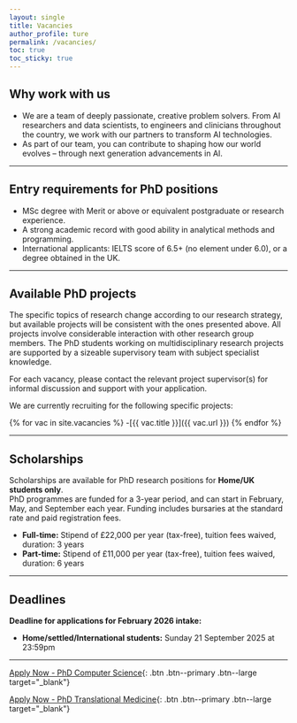 ```yaml
---
layout: single
title: Vacancies
author_profile: ture
permalink: /vacancies/
toc: true
toc_sticky: true
---
```


<link rel="stylesheet" href="{{ '/assets/css/datasets.css' | relative_url }}">
<div class="page-wrap" markdown="1">

<!-- # Vacancies -->

## Why work with us
- We are a team of deeply passionate, creative problem solvers. From AI researchers and data scientists, to engineers and clinicians throughout the country, we work with our partners to transform AI technologies.  
- As part of our team, you can contribute to shaping how our world evolves – through next generation advancements in AI.  

---

## Entry requirements for PhD positions
- MSc degree with Merit or above or equivalent postgraduate or research experience.  
- A strong academic record with good ability in analytical methods and programming.  
- International applicants: IELTS score of 6.5+ (no element under 6.0), or a degree obtained in the UK.  

---

## Available PhD projects
The specific topics of research change according to our research strategy, but available projects will be consistent with the ones presented above. All projects involve considerable interaction with other research group members. The PhD students working on multidisciplinary research projects are supported by a sizeable supervisory team with subject specialist knowledge.  

For each vacancy, please contact the relevant project supervisor(s) for informal discussion and support with your application.  

We are currently recruiting for the following specific projects:  

{% for vac in site.vacancies %}
  -[{{ vac.title }}]({{ vac.url }})
{% endfor %}

---

## Scholarships
Scholarships are available for PhD research positions for **Home/UK students only**.  
PhD programmes are funded for a 3-year period, and can start in February, May, and September each year. Funding includes bursaries at the standard rate and paid registration fees.  

- **Full-time:** Stipend of £22,000 per year (tax-free), tuition fees waived, duration: 3 years  
- **Part-time:** Stipend of £11,000 per year (tax-free), tuition fees waived, duration: 6 years  

---

## Deadlines
**Deadline for applications for February 2026 intake:**  
- **Home/settled/International students:** Sunday 21 September 2025 at 23:59pm  

---
[Apply Now - PhD Computer Science](https://evision.uwl.ac.uk/urd/sits.urd/run/siw_file_load.sso?snzSx5iEuwGggL9kmQINlTHSpjOaEuhcIx2VpyqTi8FtlAlvUN){: .btn .btn--primary .btn--large target="_blank"}

[Apply Now - PhD Translational Medicine](https://evision.uwl.ac.uk/urd/sits.urd/run/siw_file_load.sso?xalkyfNCYqJ6RTFpUhifvu9ZhxVJBiuo2qHvcIm8pqEhnTUBW8){: .btn .btn--primary .btn--large target="_blank"}



</div>
